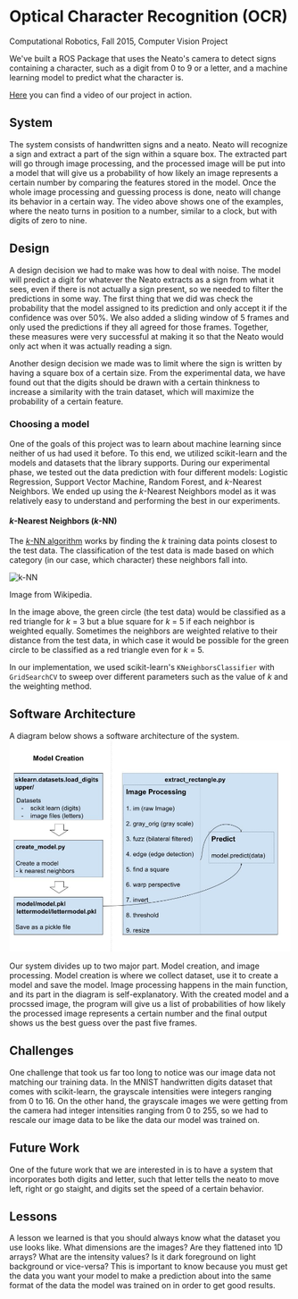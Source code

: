 # Optical Character Recognition (OCR)
Computational Robotics, Fall 2015, Computer Vision Project

We've built a ROS Package that uses the Neato's camera to detect signs containing a character, such as a digit from 0 to 9 or a letter, and a machine learning model to predict what the character is.

<a href="https://www.youtube.com/watch?v=1gujZN9T9l8" target="_blank">Here</a> you can find a video of our project in action.

## System 
The system consists of handwritten signs and a neato. Neato will recognize a sign and extract a part of the sign within a square box. The extracted part will go through image processing, and the processed image will be put into a model that will give us a probability of how likely an image represents a certain number by comparing the features stored in the model. Once the whole image processing and guessing process is done, neato will change its behavior in a certain way. The video above shows one of the examples, where the neato turns in position to a number, similar to a clock, but with digits of zero to nine. 

## Design
A design decision we had to make was how to deal with noise. The model will predict a digit for whatever the Neato extracts as a sign from what it sees, even if there is not actually a sign present, so we needed to filter the predictions in some way. The first thing that we did was check the probability that the model assigned to its prediction and only accept it if the confidence was over 50%. We also added a sliding window of 5 frames and only used the predictions if they all agreed for those frames. Together, these measures were very successful at making it so that the Neato would only act when it was actually reading a sign.

Another design decision we made was to limit where the sign is written by having a square box of a certain size. From the experimental data, we have found out that the digits should be drawn with a certain thinkness to increase a similarity with the train dataset, which will maximize the probability of a certain feature. 

### Choosing a model
One of the goals of this project was to learn about machine learning since neither of us had used it before. To this end, we utilized scikit-learn and the models and datasets that the library supports. During our experimental phase, we tested out the data prediction with four different models: Logistic Regression, Support Vector Machine, Random Forest, and *k*-Nearest Neighbors. We ended up using the *k*-Nearest Neighbors model as it was relatively easy to understand and performing the best in our experiments.

#### *k*-Nearest Neighbors (*k*-NN)
The <a href="https://en.wikipedia.org/wiki/K-nearest_neighbors_algorithm" target="_blank">*k*-NN algorithm</a> works by finding the *k* training data points closest to the test data. The classification of the test data is made based on which category (in our case, which character) these neighbors fall into.

![k-NN](https://upload.wikimedia.org/wikipedia/commons/e/e7/KnnClassification.svg "k-NN visualization.")

Image from Wikipedia.

In the image above, the green circle (the test data) would be classified as a red triangle for *k* = 3 but a blue square for *k* = 5 if each neighbor is weighted equally. Sometimes the neighbors are weighted relative to their distance from the test data, in which case it would be possible for the green circle to be classified as a red triangle even for *k* = 5.

In our implementation, we used scikit-learn's `KNeighborsClassifier` with `GridSearchCV` to sweep over different parameters such as the value of *k* and the weighting method.

## Software Architecture
A diagram below shows a software architecture of the system.
![software_architecture](compvision_system.jpg "Software architecture of the project.")

Our system divides up to two major part. Model creation, and image processing. Model creation is where we collect dataset, use it to create a model and save the model. Image processing happens in the main function, and its part in the diagram is self-explanatory. With the created model and a procssed image, the program will give us a list of probabilities of how likely the processed image represents a certain number and the final output shows us the best guess over the past five frames.

## Challenges
One challenge that took us far too long to notice was our image data not matching our training data. In the MNIST handwritten digits dataset that comes with scikit-learn, the grayscale intensities were integers ranging from 0 to 16. On the other hand, the grayscale images we were getting from the camera had integer intensities ranging from 0 to 255, so we had to rescale our image data to be like the data our model was trained on.

## Future Work
One of the future work that we are interested in is to have a system that incorporates both digits and letter, such that letter tells the neato to move left, right or go staight, and digits set the speed of a certain behavior. 

## Lessons
A lesson we learned is that you should always know what the dataset you use looks like. What dimensions are the images? Are they flattened into 1D arrays? What are the intensity values? Is it dark foreground on light background or vice-versa? This is important to know because you must get the data you want your model to make a prediction about into the same format of the data the model was trained on in order to get good results.
